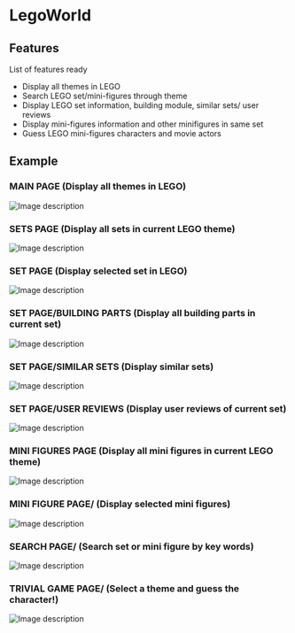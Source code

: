 # LegoWorld

## Features
List of features ready 
* Display all themes in LEGO
* Search LEGO set/mini-figures through theme
* Display LEGO set information, building module, similar sets/ user reviews
* Display mini-figures information and other minifigures in same set
* Guess LEGO mini-figures characters and movie actors

## Example

### MAIN PAGE (Display all themes in LEGO)
![Image description](Images/main.JPG)

### SETS PAGE (Display all sets in current LEGO theme)
![Image description](Images/set.JPG)

### SET PAGE (Display selected set in LEGO)
![Image description](Images/Single_Set.JPG)

### SET PAGE/BUILDING PARTS (Display all building parts in current set)
![Image description](Images/building_parts.JPG)

### SET PAGE/SIMILAR SETS (Display similar sets)
![Image description](Images/Similar_Set.JPG)

### SET PAGE/USER REVIEWS (Display user reviews of current set)
![Image description](Images/User_Reviews.JPG)

### MINI FIGURES PAGE (Display all mini figures in current LEGO theme)
![Image description](Images/minifigure.JPG)

### MINI FIGURE PAGE/ (Display selected mini figures)
![Image description](Images/single_minifigure.JPG)

### SEARCH PAGE/ (Search set or mini figure by key words)
![Image description](Images/super_man.JPG)

### TRIVIAL GAME PAGE/ (Select a theme and guess the character!)
![Image description](Images/game.JPG)
